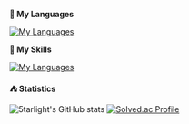**:grapes: My Languages**

[![My Languages](https://skillicons.dev/icons?i=html,css,js,ts,c,cpp,cs,rust,py,java,kotlin)](https://skillicons.dev)

**:wine_glass: My Skills**

[![My Languages](https://skillicons.dev/icons?i=react,next,jquery,express,pug,spring)](https://skillicons.dev)

**:tent: Statistics**

![5tarlight's GitHub stats](https://github-readme-stats.vercel.app/api?username=5tarlight&hide=contribs)
[![Solved.ac Profile](https://solvedac-cards-starcea.paring.moe/profile/5tarlight?size=175)](https://solved.ac/5tarlight)
